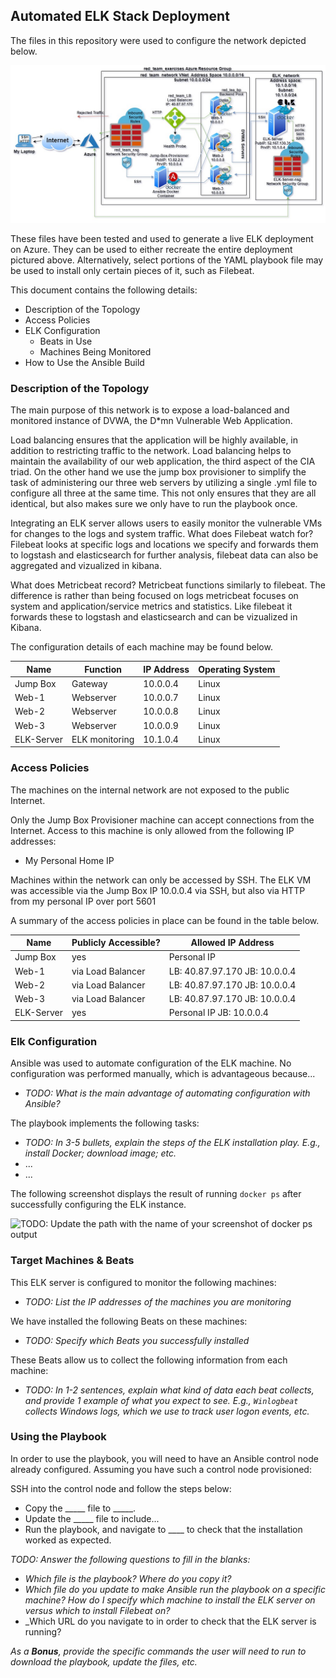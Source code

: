 ## Automated ELK Stack Deployment

The files in this repository were used to configure the network depicted below.

![](Images/Diagrams/ELK_dvwa.jpg)

These files have been tested and used to generate a live ELK deployment on Azure. They can be used to either recreate the entire deployment pictured above. Alternatively, select portions of the YAML playbook file may be used to install only certain pieces of it, such as Filebeat.

This document contains the following details:
- Description of the Topology
- Access Policies
- ELK Configuration
  - Beats in Use
  - Machines Being Monitored
- How to Use the Ansible Build


### Description of the Topology

The main purpose of this network is to expose a load-balanced and monitored instance of DVWA, the D*mn Vulnerable Web Application.

Load balancing ensures that the application will be highly available, in addition to restricting traffic to the network. Load balancing helps to maintain 
the availability of our web application, the third aspect of the CIA triad. On the other hand we use the jump box provisioner to simplify the task of administering
our three web servers by utilizing a single .yml file to configure all three at the same time. This not only ensures that they are all identical, but also makes sure we only have to run the playbook once.

Integrating an ELK server allows users to easily monitor the vulnerable VMs for changes to the logs and system traffic.
What does Filebeat watch for?
Filebeat looks at specific logs and locations we specify and forwards them to logstash and elasticsearch for further analysis, filebeat data can also be aggregated and 
vizualized in kibana.

What does Metricbeat record?
Metricbeat functions similarly to filebeat. The difference is rather than being focused on logs metricbeat focuses on system and application/service metrics and statistics. Like 
filebeat it forwards these to logstash and elasticsearch and can be vizualized in Kibana.

The configuration details of each machine may be found below.

| Name       | Function       | IP Address | Operating System |
|------------|----------------|------------|------------------|
| Jump Box   | Gateway        | 10.0.0.4   | Linux            |
| Web-1      | Webserver      | 10.0.0.7   | Linux            |
| Web-2      | Webserver      | 10.0.0.8   | Linux            |
| Web-3      | Webserver      | 10.0.0.9   | Linux            |
| ELK-Server | ELK monitoring | 10.1.0.4   | Linux            |

### Access Policies

The machines on the internal network are not exposed to the public Internet. 

Only the Jump Box Provisioner machine can accept connections from the Internet. Access to this machine is only allowed from the following IP addresses:
- My Personal Home IP

Machines within the network can only be accessed by SSH.
The ELK VM was accessible via the Jump Box IP 10.0.0.4 via SSH, but also via HTTP from my personal IP over port 5601

A summary of the access policies in place can be found in the table below.

| Name       | Publicly Accessible? | Allowed IP Address            |
|------------|----------------------|-------------------------------|
| Jump Box   | yes                  | Personal IP                   |
| Web-1      | via Load Balancer    | LB: 40.87.97.170 JB: 10.0.0.4 |
| Web-2      | via Load Balancer    | LB: 40.87.97.170 JB: 10.0.0.4 |
| Web-3      | via Load Balancer    | LB: 40.87.97.170 JB: 10.0.0.4 |
| ELK-Server | yes                  | Personal IP JB: 10.0.0.4      |

### Elk Configuration

Ansible was used to automate configuration of the ELK machine. No configuration was performed manually, which is advantageous because...
- _TODO: What is the main advantage of automating configuration with Ansible?_

The playbook implements the following tasks:
- _TODO: In 3-5 bullets, explain the steps of the ELK installation play. E.g., install Docker; download image; etc._
- ...
- ...

The following screenshot displays the result of running `docker ps` after successfully configuring the ELK instance.

![TODO: Update the path with the name of your screenshot of docker ps output](Images/docker_ps_output.png)

### Target Machines & Beats
This ELK server is configured to monitor the following machines:
- _TODO: List the IP addresses of the machines you are monitoring_

We have installed the following Beats on these machines:
- _TODO: Specify which Beats you successfully installed_

These Beats allow us to collect the following information from each machine:
- _TODO: In 1-2 sentences, explain what kind of data each beat collects, and provide 1 example of what you expect to see. E.g., `Winlogbeat` collects Windows logs, which we use to track user logon events, etc._

### Using the Playbook
In order to use the playbook, you will need to have an Ansible control node already configured. Assuming you have such a control node provisioned: 

SSH into the control node and follow the steps below:
- Copy the _____ file to _____.
- Update the _____ file to include...
- Run the playbook, and navigate to ____ to check that the installation worked as expected.

_TODO: Answer the following questions to fill in the blanks:_
- _Which file is the playbook? Where do you copy it?_
- _Which file do you update to make Ansible run the playbook on a specific machine? How do I specify which machine to install the ELK server on versus which to install Filebeat on?_
- _Which URL do you navigate to in order to check that the ELK server is running?

_As a **Bonus**, provide the specific commands the user will need to run to download the playbook, update the files, etc._
